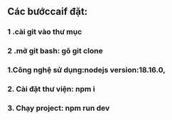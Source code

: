 ## Các bướccaif đặt:
### 1 .cài git vào thư mục
### 2 .mở git bash: gõ git clone  
### 1.Công nghệ sử dụng:nodejs version:18.16.0, 
### 2. Cài đặt thư viện: npm i
### 3. Chạy project: npm run dev 
